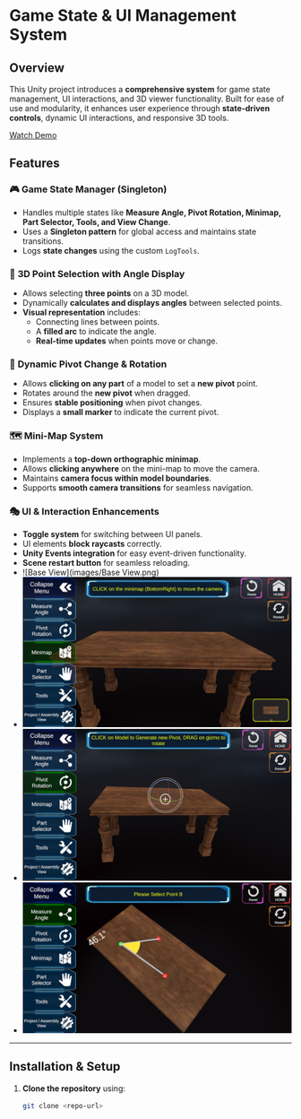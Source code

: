 # Game State & UI Management System

## Overview
This Unity project introduces a **comprehensive system** for game state management, UI interactions, and 3D viewer functionality. Built for ease of use and modularity, it enhances user experience through **state-driven controls**, dynamic UI interactions, and responsive 3D tools.

[Watch Demo](https://1drv.ms/v/c/620e69615af8077e/EYilltzRixZMs0k-ytYbbpYBfAfmRf02Laez2I5hW1ymWg?e=AiXFep)



## Features
### 🎮 **Game State Manager (Singleton)**
- Handles multiple states like **Measure Angle, Pivot Rotation, Minimap, Part Selector, Tools, and View Change**.
- Uses a **Singleton pattern** for global access and maintains state transitions.
- Logs **state changes** using the custom `LogTools`.

### 📏 **3D Point Selection with Angle Display**
- Allows selecting **three points** on a 3D model.
- Dynamically **calculates and displays angles** between selected points.
- **Visual representation** includes:
  - Connecting lines between points.
  - A **filled arc** to indicate the angle.
  - **Real-time updates** when points move or change.

### 🔄 **Dynamic Pivot Change & Rotation**
- Allows **clicking on any part** of a model to set a **new pivot** point.
- Rotates around the **new pivot** when dragged.
- Ensures **stable positioning** when pivot changes.
- Displays a **small marker** to indicate the current pivot.

### 🗺️ **Mini-Map System**
- Implements a **top-down orthographic minimap**.
- Allows **clicking anywhere** on the mini-map to move the camera.
- Maintains **camera focus within model boundaries**.
- Supports **smooth camera transitions** for seamless navigation.

### 🎭 **UI & Interaction Enhancements**
- **Toggle system** for switching between UI panels.
- UI elements **block raycasts** correctly.
- **Unity Events integration** for easy event-driven functionality.
- **Scene restart button** for seamless reloading.
- ![Base View](images/Base View.png)
- ![Extended UI](images/Extended_UI.png)
- ![Rotation Gizmos](images/Rotation_Gizmos.png)
- ![Angle Measurement](images/Angle_Measurement.png)


---

## Installation & Setup
1. **Clone the repository** using:
   ```bash
   git clone <repo-url>
